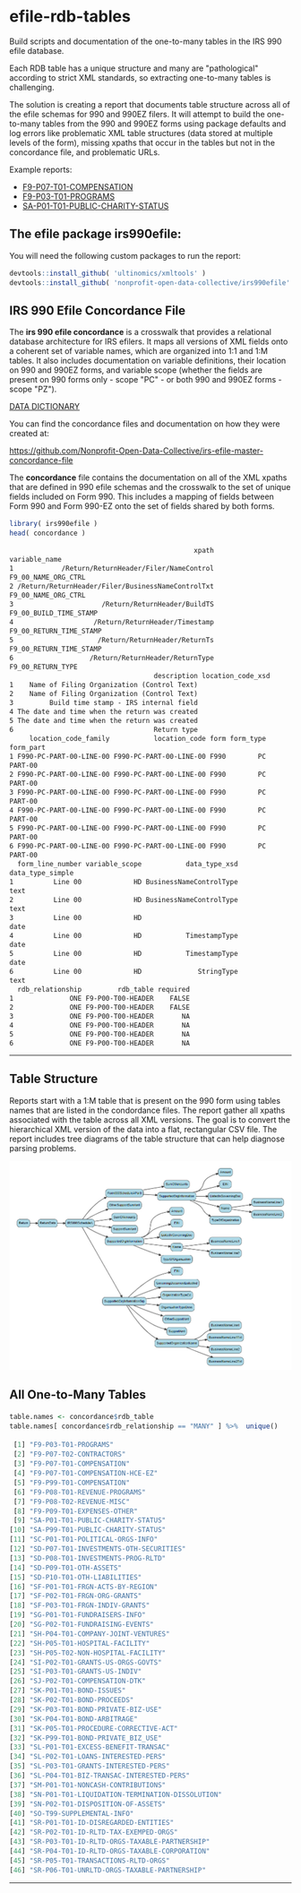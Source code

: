# efile-rdb-tables

Build scripts and documentation of the one-to-many tables in the IRS 990 efile database.

Each RDB table has a unique structure and many are "pathological" according to strict XML standards, so extracting one-to-many tables is challenging. 

The solution is creating a report that documents table structure across all of the efile schemas for 990 and 990EZ filers. It will attempt to build the one-to-many tables from the 990 and 990EZ forms using package defaults and log errors like problematic XML table structures (data stored at multiple levels of the form), missing xpaths that occur in the tables but not in the concordance file, and problematic URLs. 

Example reports: 

* [F9-P07-T01-COMPENSATION](https://nonprofit-open-data-collective.github.io/efile-rdb-tables/table-report-template-demo.html)
* [F9-P03-T01-PROGRAMS](https://nonprofit-open-data-collective.github.io/efile-rdb-tables/TABLE-F9-P03-T01-PROGRAMS.html)
* [SA-P01-T01-PUBLIC-CHARITY-STATUS](https://nonprofit-open-data-collective.github.io/efile-rdb-tables/TABLE-SA-P01-T01-PUBLIC-CHARITY-STATUS.html)

## The efile package **irs990efile**: 

You will need the following custom packages to run the report: 

```r
devtools::install_github( 'ultinomics/xmltools' )
devtools::install_github( 'nonprofit-open-data-collective/irs990efile' )
```


## IRS 990 Efile Concordance File

The **irs 990 efile concordance** is a crosswalk that provides a relational database architecture for IRS efilers. It maps all versions of XML fields onto a coherent set of variable names, which are organized into 1:1 and 1:M tables. It also includes documentation on variable definitions, their location on 990 and 990EZ forms, and variable scope (whether the fields are present on 990 forms only - scope "PC" - or both 990 and 990EZ forms - scope "PZ"). 

[DATA DICTIONARY](https://nonprofit-open-data-collective.github.io/irs990efile/data-dictionary/data-dictionary.html)

You can find the concordance files and documentation on how they were created at: 

https://github.com/Nonprofit-Open-Data-Collective/irs-efile-master-concordance-file

The **concordance** file contains the documentation on all of the XML xpaths that are defined in 990 efile schemas and the crosswalk to the set of unique fields included on Form 990. This includes a mapping of fields between Form 990 and Form 990-EZ onto the set of fields shared by both forms. 

```r
library( irs990efile )
head( concordance )
```

```
                                              xpath           variable_name
1            /Return/ReturnHeader/Filer/NameControl     F9_00_NAME_ORG_CTRL
2 /Return/ReturnHeader/Filer/BusinessNameControlTxt     F9_00_NAME_ORG_CTRL
3                      /Return/ReturnHeader/BuildTS  F9_00_BUILD_TIME_STAMP
4                    /Return/ReturnHeader/Timestamp F9_00_RETURN_TIME_STAMP
5                     /Return/ReturnHeader/ReturnTs F9_00_RETURN_TIME_STAMP
6                   /Return/ReturnHeader/ReturnType       F9_00_RETURN_TYPE
                                    description location_code_xsd
1    Name of Filing Organization (Control Text)                  
2    Name of Filing Organization (Control Text)                  
3         Build time stamp - IRS internal field                  
4 The date and time when the return was created                  
5 The date and time when the return was created                  
6                                   Return type                  
     location_code_family           location_code form form_type form_part
1 F990-PC-PART-00-LINE-00 F990-PC-PART-00-LINE-00 F990        PC   PART-00
2 F990-PC-PART-00-LINE-00 F990-PC-PART-00-LINE-00 F990        PC   PART-00
3 F990-PC-PART-00-LINE-00 F990-PC-PART-00-LINE-00 F990        PC   PART-00
4 F990-PC-PART-00-LINE-00 F990-PC-PART-00-LINE-00 F990        PC   PART-00
5 F990-PC-PART-00-LINE-00 F990-PC-PART-00-LINE-00 F990        PC   PART-00
6 F990-PC-PART-00-LINE-00 F990-PC-PART-00-LINE-00 F990        PC   PART-00
  form_line_number variable_scope           data_type_xsd data_type_simple
1          Line 00             HD BusinessNameControlType             text
2          Line 00             HD BusinessNameControlType             text
3          Line 00             HD                                     date
4          Line 00             HD           TimestampType             date
5          Line 00             HD           TimestampType             date
6          Line 00             HD              StringType             text
  rdb_relationship         rdb_table required
1              ONE F9-P00-T00-HEADER    FALSE
2              ONE F9-P00-T00-HEADER    FALSE
3              ONE F9-P00-T00-HEADER       NA
4              ONE F9-P00-T00-HEADER       NA
5              ONE F9-P00-T00-HEADER       NA
6              ONE F9-P00-T00-HEADER       NA
```






-------


## Table Structure

Reports start with a 1:M table that is present on the 990 form using tables names that are listed in the condordance files. The report gather all xpaths associated with the table across all XML versions. The goal is to convert the hierarchical XML version of the data into a flat, rectangular CSV file. The report includes tree diagrams of the table structure that can help diagnose parsing problems. 

![](img/sched-a-public-charity-status.png)


## All One-to-Many Tables

```r
table.names <- concordance$rdb_table
table.names[ concordance$rdb_relationship == "MANY" ] %>%  unique()

 [1] "F9-P03-T01-PROGRAMS"                           
 [2] "F9-P07-T02-CONTRACTORS"                        
 [3] "F9-P07-T01-COMPENSATION"                       
 [4] "F9-P07-T01-COMPENSATION-HCE-EZ"                
 [5] "F9-P99-T01-COMPENSATION"                       
 [6] "F9-P08-T01-REVENUE-PROGRAMS"                   
 [7] "F9-P08-T02-REVENUE-MISC"                       
 [8] "F9-P09-T01-EXPENSES-OTHER"                     
 [9] "SA-P01-T01-PUBLIC-CHARITY-STATUS"              
[10] "SA-P99-T01-PUBLIC-CHARITY-STATUS"              
[11] "SC-P01-T01-POLITICAL-ORGS-INFO"                
[12] "SD-P07-T01-INVESTMENTS-OTH-SECURITIES"         
[13] "SD-P08-T01-INVESTMENTS-PROG-RLTD"              
[14] "SD-P09-T01-OTH-ASSETS"                         
[15] "SD-P10-T01-OTH-LIABILITIES"                    
[16] "SF-P01-T01-FRGN-ACTS-BY-REGION"                
[17] "SF-P02-T01-FRGN-ORG-GRANTS"                    
[18] "SF-P03-T01-FRGN-INDIV-GRANTS"                  
[19] "SG-P01-T01-FUNDRAISERS-INFO"                   
[20] "SG-P02-T01-FUNDRAISING-EVENTS"                 
[21] "SH-P04-T01-COMPANY-JOINT-VENTURES"             
[22] "SH-P05-T01-HOSPITAL-FACILITY"                  
[23] "SH-P05-T02-NON-HOSPITAL-FACILITY"              
[24] "SI-P02-T01-GRANTS-US-ORGS-GOVTS"               
[25] "SI-P03-T01-GRANTS-US-INDIV"                    
[26] "SJ-P02-T01-COMPENSATION-DTK"                   
[27] "SK-P01-T01-BOND-ISSUES"                        
[28] "SK-P02-T01-BOND-PROCEEDS"                      
[29] "SK-P03-T01-BOND-PRIVATE-BIZ-USE"               
[30] "SK-P04-T01-BOND-ARBITRAGE"                     
[31] "SK-P05-T01-PROCEDURE-CORRECTIVE-ACT"           
[32] "SK-P99-T01-BOND-PRIVATE_BIZ_USE"               
[33] "SL-P01-T01-EXCESS-BENEFIT-TRANSAC"             
[34] "SL-P02-T01-LOANS-INTERESTED-PERS"              
[35] "SL-P03-T01-GRANTS-INTERESTED-PERS"             
[36] "SL-P04-T01-BIZ-TRANSAC-INTERESTED-PERS"        
[37] "SM-P01-T01-NONCASH-CONTRIBUTIONS"              
[38] "SN-P01-T01-LIQUIDATION-TERMINATION-DISSOLUTION"
[39] "SN-P02-T01-DISPOSITION-OF-ASSETS"              
[40] "SO-T99-SUPPLEMENTAL-INFO"                      
[41] "SR-P01-T01-ID-DISREGARDED-ENTITIES"            
[42] "SR-P02-T01-ID-RLTD-TAX-EXEMPED-ORGS"           
[43] "SR-P03-T01-ID-RLTD-ORGS-TAXABLE-PARTNERSHIP"   
[44] "SR-P04-T01-ID-RLTD-ORGS-TAXABLE-CORPORATION"   
[45] "SR-P05-T01-TRANSACTIONS-RLTD-ORGS"             
[46] "SR-P06-T01-UNRLTD-ORGS-TAXABLE-PARTNERSHIP" 
```


---------







